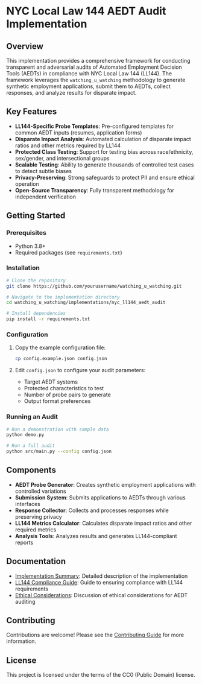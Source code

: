 # NYC Local Law 144 AEDT Audit Implementation

## Overview

This implementation provides a comprehensive framework for conducting transparent and adversarial audits of Automated Employment Decision Tools (AEDTs) in compliance with NYC Local Law 144 (LL144). The framework leverages the `watching_u_watching` methodology to generate synthetic employment applications, submit them to AEDTs, collect responses, and analyze results for disparate impact.

## Key Features

- **LL144-Specific Probe Templates**: Pre-configured templates for common AEDT inputs (resumes, application forms)
- **Disparate Impact Analysis**: Automated calculation of disparate impact ratios and other metrics required by LL144
- **Protected Class Testing**: Support for testing bias across race/ethnicity, sex/gender, and intersectional groups
- **Scalable Testing**: Ability to generate thousands of controlled test cases to detect subtle biases
- **Privacy-Preserving**: Strong safeguards to protect PII and ensure ethical operation
- **Open-Source Transparency**: Fully transparent methodology for independent verification

## Getting Started

### Prerequisites

- Python 3.8+
- Required packages (see `requirements.txt`)

### Installation

```bash
# Clone the repository
git clone https://github.com/yourusername/watching_u_watching.git

# Navigate to the implementation directory
cd watching_u_watching/implementations/nyc_ll144_aedt_audit

# Install dependencies
pip install -r requirements.txt
```

### Configuration

1. Copy the example configuration file:
   ```bash
   cp config.example.json config.json
   ```

2. Edit `config.json` to configure your audit parameters:
   - Target AEDT systems
   - Protected characteristics to test
   - Number of probe pairs to generate
   - Output format preferences

### Running an Audit

```bash
# Run a demonstration with sample data
python demo.py

# Run a full audit
python src/main.py --config config.json
```

## Components

- **AEDT Probe Generator**: Creates synthetic employment applications with controlled variations
- **Submission System**: Submits applications to AEDTs through various interfaces
- **Response Collector**: Collects and processes responses while preserving privacy
- **LL144 Metrics Calculator**: Calculates disparate impact ratios and other required metrics
- **Analysis Tools**: Analyzes results and generates LL144-compliant reports

## Documentation

- [Implementation Summary](./IMPLEMENTATION_SUMMARY.md): Detailed description of the implementation
- [LL144 Compliance Guide](./docs/ll144_compliance.md): Guide to ensuring compliance with LL144 requirements
- [Ethical Considerations](./docs/ethical_considerations.md): Discussion of ethical considerations for AEDT auditing

## Contributing

Contributions are welcome! Please see the [Contributing Guide](../../CONTRIBUTING.md) for more information.

## License

This project is licensed under the terms of the CC0 (Public Domain) license.